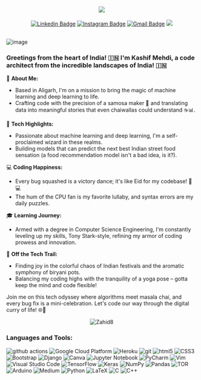 <h1 align="center">
  <a href="https://git.io/typing-svg">
    <img src="https://readme-typing-svg.herokuapp.com/?lines=Hello,+There!+👋;This+is+Kashif+Mehdi;Nice+to+meet+you!&center=true&size=31">
  </a>
</h1>

<div align="center">
  
[![Linkedin Badge](https://img.shields.io/badge/-kashifmehdi-blue?style=flat&logo=Linkedin&logoColor=white&link=https://www.linkedin.com/in/kashifmehdi/)](https://www.linkedin.com/in/kashifmehdi/)
[![Instagram Badge](https://img.shields.io/badge/-@kashif._.mehdi-green?style=flat&logo=instagram&logoColor=white&link=https://www.instagram.com/kashif._.mehdi/)](https://www.instagram.com/kashif._.mehdi/)
[![Gmail Badge](https://img.shields.io/badge/-kashifmehdi53-c14438?style=flat&logo=Gmail&logoColor=white&link=mailto:kashifmehdi53@gmail.com)](mailto:kashifmehdi53@gmail.com)
![](https://komarev.com/ghpvc/?username=zahidhussain909&style=flat&color=828bed)

</div>
<br>
<img align="center" alt="image" src="https://raw.githubusercontent.com/kashifmehdi/kashifmehdi/main/header.png" />

### Greetings from the heart of India! 🇮🇳 I'm Kashif Mehdi, a code architect from the incredible landscapes of India! 🇮🇳

🚀 **About Me:**
- Based in Aligarh, I'm on a mission to bring the magic of machine learning and deep learning to life.
- Crafting code with the precision of a samosa maker 🥟 and translating data into meaningful stories that even chaiwallas could understand ☕📊.

🤖 **Tech Highlights:**
- Passionate about machine learning and deep learning, I'm a self-proclaimed wizard in these realms.
- Building models that can predict the next best Indian street food sensation (a food recommendation model isn't a bad idea, is it?).

💻 **Coding Happiness:**
- Every bug squashed is a victory dance; it's like Eid for my codebase! 🎉💻
- The hum of the CPU fan is my favorite lullaby, and syntax errors are my daily puzzles.

🎓 **Learning Journey:**
- Armed with a degree in Computer Science Engineering, I'm constantly leveling up my skills, Tony Stark-style, refining my armor of coding prowess and innovation.

🌈 **Off the Tech Trail:**
- Finding joy in the colorful chaos of Indian festivals and the aromatic symphony of biryani pots.
- Balancing my coding highs with the tranquility of a yoga pose – gotta keep the mind and code flexible!

Join me on this tech odyssey where algorithms meet masala chai, and every bug fix is a mini-celebration. Let's code our way through the digital curry of life! 🌐🍛

<!-- Feel free to add more sections or customize it as needed -->


<!--<details>
  <summary><b>Overall Github Stats</b></summary>
  <a href="https://github.com/kashifmehdi/"><img align="center" title="Kashif Mehdi's Github Stats" alt="Divy's Github Stats" src="https://github-readme-stats.vercel.app/api?username=kashifmehdi&count_private=true&show_icons=true" /></a>
</details> -->
<p align="center"> <img src="https://github-readme-stats.vercel.app/api?username=Kashif&show_icons=true&theme=gotham" alt="Zahid8" />

  ### **Languages and Tools:**  
<p>
  
  <img alt="github actions" src="https://img.shields.io/badge/githubactions-%232671E5.svg?style=for-the-badge&logo=githubactions&logoColor=white" />
  <img alt="Google Cloud Platform" src="https://img.shields.io/badge/GoogleCloud-%234285F4.svg?style=for-the-badge&logo=google-cloud&logoColor=white" />
  <img alt="Heroku" src="https://img.shields.io/badge/heroku-%23430098.svg?style=for-the-badge&logo=heroku&logoColor=white" />
  <img alt="git" src="https://img.shields.io/badge/git-%23F05033.svg?style=for-the-badge&logo=git&logoColor=white" />
  <img alt="html5" src="https://img.shields.io/badge/html5-%23E34F26.svg?style=for-the-badge&logo=html5&logoColor=white" />
  <img alt="CSS3" src="https://img.shields.io/badge/css3-%231572B6.svg?style=for-the-badge&logo=css3&logoColor=white" />
  <img alt="Bootstrap" src="https://img.shields.io/badge/bootstrap-%23563D7C.svg?style=for-the-badge&logo=bootstrap&logoColor=white" />
  <img alt="Django" src="https://img.shields.io/badge/django-%23092E20.svg?style=for-the-badge&logo=django&logoColor=white" />
  <img alt="Canva" src="https://img.shields.io/badge/Canva-%2300C4CC.svg?style=for-the-badge&logo=Canva&logoColor=white" />
  
  <img alt="Jupyter Notebook" src="https://img.shields.io/badge/jupyter-%23FA0F00.svg?style=for-the-badge&logo=jupyter&logoColor=white" />
  <img alt="PyCharm" src="https://img.shields.io/badge/pycharm-143?style=for-the-badge&logo=pycharm&logoColor=black&color=black&labelColor=green" />
  <img alt="Vim" src="https://img.shields.io/badge/VIM-%2311AB00.svg?style=for-the-badge&logo=vim&logoColor=white" />
   <img alt="Visual Studio Code" src="https://img.shields.io/badge/VisualStudioCode-0078d7.svg?style=for-the-badge&logo=visual-studio-code&logoColor=white" />
  <img alt="TensorFlow" src="https://img.shields.io/badge/TensorFlow-%23FF6F00.svg?style=for-the-badge&logo=TensorFlow&logoColor=white" />
  <img alt="Keras" src="https://img.shields.io/badge/Keras-%23D00000.svg?style=for-the-badge&logo=Keras&logoColor=white" />
  <img alt="NumPy" src="https://img.shields.io/badge/numpy-%23013243.svg?style=for-the-badge&logo=numpy&logoColor=white" />
  <img alt="Pandas" src="https://img.shields.io/badge/pandas-%23150458.svg?style=for-the-badge&logo=pandas&logoColor=white" />  
  <img alt="TOR" src="https://img.shields.io/badge/tor-%237E4798.svg?style=for-the-badge&logo=tor-project&logoColor=white" />
  <img alt="Arduino" src="https://img.shields.io/badge/-Arduino-00979D?style=for-the-badge&logo=Arduino&logoColor=white" />
  <img alt="Medium" src="https://img.shields.io/badge/Medium-12100E?style=for-the-badge&logo=medium&logoColor=white" />
  <img alt="Python" src="https://img.shields.io/badge/python-3670A0?style=for-the-badge&logo=python&logoColor=ffdd54" />
   <img alt="LaTeX" src="https://img.shields.io/badge/latex-%23008080.svg?style=for-the-badge&logo=latex&logoColor=white" />
  <img alt="C" src="https://img.shields.io/badge/c-%2300599C.svg?style=for-the-badge&logo=c&logoColor=white" />
  <img alt="C++" src="https://img.shields.io/badge/c++-%2300599C.svg?style=for-the-badge&logo=c%2B%2B&logoColor=white" />
  
</p>


